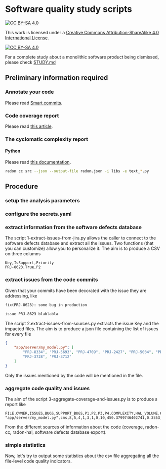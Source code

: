 # Software quality study scripts

[![CC BY-SA 4.0][cc-by-sa-shield]][cc-by-sa]

This work is licensed under a [Creative Commons Attribution-ShareAlike 4.0
International License][cc-by-sa].

[![CC BY-SA 4.0][cc-by-sa-image]][cc-by-sa]

[cc-by-sa]: http://creativecommons.org/licenses/by-sa/4.0/
[cc-by-sa-image]: https://licensebuttons.net/l/by-sa/4.0/88x31.png
[cc-by-sa-shield]: https://img.shields.io/badge/License-CC%20BY--SA%204.0-lightgrey.svg

For a complete study about a monolithic software product being dismissed, please check [STUDY.md](https://github.com/nilleb/ccguard/blob/master/STUDY.md)

## Preliminary information required

### Annotate your code

Please read [Smart commits](https://confluence.atlassian.com/fisheye/using-smart-commits-960155400.html).

### Code coverage report

Please read [this article](https://github.com/nilleb/ccguard/blob/master/docs/how%20to%20produce%20code%20coverage%20data.md).

### The cyclomatic complexity report

#### Python

Please read [this documentation](https://radon.readthedocs.io/en/latest/commandline.html#the-cc-command).

```sh
radon cc src --json --output-file radon.json -i libs -e text_*.py
```

## Procedure

### setup the analysis parameters

### configure the secrets.yaml

### extract information from the software defects database

The script 1-extract-issues-from-jira.py allows the caller to connect to the software defects database and extract all the issues. Two functions (that you can customize) allow you to personalize it. The aim is to produce a CSV on three columns

```csv
Key,IsSupport,Priority
PRJ-8623,True,P2
```

### extract issues from the code commits

Given that your commits have been decorated with the issue they are addressing, like

```txt
fix(PRJ-8623): some bug in production

issue PRJ-8623 blablabla
```

The script 2.extract-issues-from-sources.py extracts the issue Key and the impacted files.
The aim is to produce a json file containing the list of issues for every file

```json
{
    "app/server/my_model.py": [
        "PRJ-8334", "PRJ-5693", "PRJ-4709", "PRJ-2427", "PRJ-5034", "PRJ-5034", "PRJ-4937",
        "PRJ-3728", "PRJ-3712"
    ]
}
```

Only the issues mentioned by the code will be mentioned in the file.

### aggregate code quality and issues

The aim of the script 3-aggregate-coverage-and-issues.py is to produce a report like

```csv
FILE,OWNER,ISSUES,BUGS,SUPPORT_BUGS,P1,P2,P3,P4,COMPLEXITY,HAL_VOLUME,COVERAGE,LINES,LINES_COVERED
"app/server/my_model.py",cms,8,5,4,1,3,1,0,10,450.3799746402741,0.3553,197,70
```

From the different sources of information about the code (coverage, radon-cc, radon-hal, software defects database export).

### simple statistics

Now, let's try to output some statistics about the csv file aggregating all the file-level code quality indicators.
